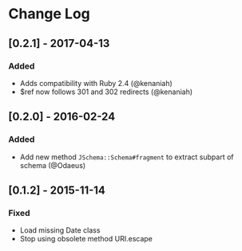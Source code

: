 # Change Log

## [0.2.1] - 2017-04-13
### Added
- Adds compatibility with Ruby 2.4 (@kenaniah)
- $ref now follows 301 and 302 redirects (@kenaniah)

## [0.2.0] - 2016-02-24
### Added
- Add new method `JSchema::Schema#fragment` to extract subpart of schema (@Odaeus)

## [0.1.2] - 2015-11-14
### Fixed
- Load missing Date class
- Stop using obsolete method URI.escape
